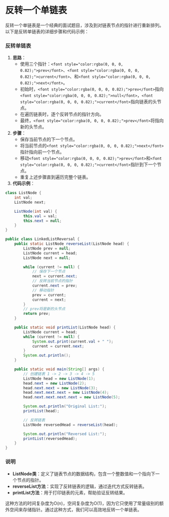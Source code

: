 # 反转一个单链表

<font style="color:rgba(0, 0, 0, 0.82);">反转一个单链表是一个经典的面试题目，涉及到对链表节点的指针进行重新排列。以下是反转单链表的详细步骤和代码示例：</font>

### <font style="color:rgba(0, 0, 0, 0.82);">反转单链表</font>

1. **<font style="color:rgba(0, 0, 0, 0.82);">思路</font>**<font style="color:rgba(0, 0, 0, 0.82);">：</font>
    - <font style="color:rgba(0, 0, 0, 0.82);">使用三个指针：</font>`<font style="color:rgba(0, 0, 0, 0.82);">prev</font>`<font style="color:rgba(0, 0, 0, 0.82);">、</font>`<font style="color:rgba(0, 0, 0, 0.82);">current</font>`<font style="color:rgba(0, 0, 0, 0.82);">、和</font>`<font style="color:rgba(0, 0, 0, 0.82);">next</font>`<font style="color:rgba(0, 0, 0, 0.82);">。</font>
    - <font style="color:rgba(0, 0, 0, 0.82);">初始时，</font>`<font style="color:rgba(0, 0, 0, 0.82);">prev</font>`<font style="color:rgba(0, 0, 0, 0.82);">指向</font>`<font style="color:rgba(0, 0, 0, 0.82);">null</font>`<font style="color:rgba(0, 0, 0, 0.82);">，</font>`<font style="color:rgba(0, 0, 0, 0.82);">current</font>`<font style="color:rgba(0, 0, 0, 0.82);">指向链表的头节点。</font>
    - <font style="color:rgba(0, 0, 0, 0.82);">在遍历链表时，逐个反转节点的指针方向。</font>
    - <font style="color:rgba(0, 0, 0, 0.82);">最终，</font>`<font style="color:rgba(0, 0, 0, 0.82);">prev</font>`<font style="color:rgba(0, 0, 0, 0.82);">将指向新的头节点。</font>
2. **<font style="color:rgba(0, 0, 0, 0.82);">步骤</font>**<font style="color:rgba(0, 0, 0, 0.82);">：</font>
    - <font style="color:rgba(0, 0, 0, 0.82);">保存当前节点的下一个节点。</font>
    - <font style="color:rgba(0, 0, 0, 0.82);">将当前节点的</font>`<font style="color:rgba(0, 0, 0, 0.82);">next</font>`<font style="color:rgba(0, 0, 0, 0.82);">指针指向前一个节点。</font>
    - <font style="color:rgba(0, 0, 0, 0.82);">移动</font>`<font style="color:rgba(0, 0, 0, 0.82);">prev</font>`<font style="color:rgba(0, 0, 0, 0.82);">和</font>`<font style="color:rgba(0, 0, 0, 0.82);">current</font>`<font style="color:rgba(0, 0, 0, 0.82);">指针到下一个节点。</font>
    - <font style="color:rgba(0, 0, 0, 0.82);">重复上述步骤直到遍历完整个链表。</font>
3. **<font style="color:rgba(0, 0, 0, 0.82);">代码示例</font>**<font style="color:rgba(0, 0, 0, 0.82);">：</font>

```java
class ListNode {  
    int val;  
    ListNode next;  

    ListNode(int val) {  
        this.val = val;  
        this.next = null;  
    }  
}  

public class LinkedListReversal {  
    public static ListNode reverseList(ListNode head) {  
        ListNode prev = null;  
        ListNode current = head;  
        ListNode next = null;  

        while (current != null) {  
            // 保存下一个节点  
            next = current.next;  
            // 反转当前节点的指针  
            current.next = prev;  
            // 移动指针  
            prev = current;  
            current = next;  
        }  
        // prev将是新的头节点  
        return prev;  
    }  

    public static void printList(ListNode head) {  
        ListNode current = head;  
        while (current != null) {  
            System.out.print(current.val + " ");  
            current = current.next;  
        }  
        System.out.println();  
    }  

    public static void main(String[] args) {  
        // 创建链表 1 -> 2 -> 3 -> 4 -> 5  
        ListNode head = new ListNode(1);  
        head.next = new ListNode(2);  
        head.next.next = new ListNode(3);  
        head.next.next.next = new ListNode(4);  
        head.next.next.next.next = new ListNode(5);  

        System.out.println("Original List:");  
        printList(head);  

        // 反转链表  
        ListNode reversedHead = reverseList(head);  

        System.out.println("Reversed List:");  
        printList(reversedHead);  
    }  
}
```

### <font style="color:rgba(0, 0, 0, 0.82);">说明</font>
- **<font style="color:rgba(0, 0, 0, 0.82);">ListNode类</font>**<font style="color:rgba(0, 0, 0, 0.82);">：定义了链表节点的数据结构，包含一个整数值和一个指向下一个节点的指针。</font>
- **<font style="color:rgba(0, 0, 0, 0.82);">reverseList方法</font>**<font style="color:rgba(0, 0, 0, 0.82);">：实现了反转链表的逻辑，通过迭代方式反转链表。</font>
- **<font style="color:rgba(0, 0, 0, 0.82);">printList方法</font>**<font style="color:rgba(0, 0, 0, 0.82);">：用于打印链表的元素，帮助验证反转结果。</font>

<font style="color:rgba(0, 0, 0, 0.82);">这种方法的时间复杂度为O(n)，空间复杂度为O(1)，因为它只使用了常量级别的额外空间来存储指针。通过这种方式，我们可以高效地反转一个单链表。</font>
